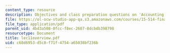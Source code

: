 ```yaml
---
content_type: resource
description: Objectives and class preparation questions on 'Accounting for Taxes'.
file: https://ol-ocw-studio-app-qa.s3.amazonaws.com/courses/15-514-financial-and-managerial-accounting-summer-2003/c68d6953d5c8f71f4754a65038bf236b_lec11overview.pdf
file_type: application/pdf
parent_uid: 4bd3a508-0fcc-f8ec-2607-8dcbdb398798
resourcetype: Document
title: lec11overview.pdf
uid: c68d6953-d5c8-f71f-4754-a65038bf236b
---
```

